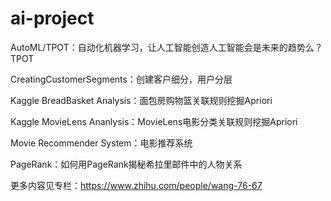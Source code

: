 # ai-project
AutoML/TPOT：自动化机器学习，让人工智能创造人工智能会是未来的趋势么？TPOT

CreatingCustomerSegments：创建客户细分，用户分层

Kaggle BreadBasket Analysis：面包房购物篮关联规则挖掘Apriori

Kaggle MovieLens Ananlysis：MovieLens电影分类关联规则挖掘Apriori

Movie Recommender System：电影推荐系统

PageRank：如何用PageRank揭秘希拉里邮件中的人物关系



更多内容见专栏：https://www.zhihu.com/people/wang-76-67
